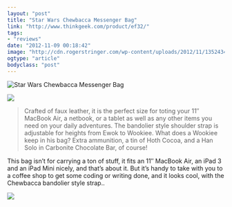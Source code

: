 ```yaml
---
layout: "post"
title: "Star Wars Chewbacca Messenger Bag"
link: "http://www.thinkgeek.com/product/ef32/"
tags: 
- "reviews"
date: "2012-11-09 00:18:42"
image: "http://cdn.rogerstringer.com/wp-content/uploads/2012/11/1352434896.jpg"
ogtype: "article"
bodyclass: "post"
---
```


![Star Wars Chewbacca Messenger Bag](http://cdn.rogerstringer.com/wp-content/uploads/2012/11/1352434896.jpg "Star Wars Chewbacca Messenger Bag")

![](http://cdn.rogerstringer.com/wp-content/uploads/2012/11/1352434896.jpg)

> Crafted of faux leather, it is the perfect size for toting your 11″ MacBook Air, a netbook, or a tablet as well as any other items you need on your daily adventures. The bandolier style shoulder strap is adjustable for heights from Ewok to Wookiee. What does a Wookiee keep in his bag? Extra ammunition, a tin of Hoth Cocoa, and a Han Solo in Carbonite Chocolate Bar, of course!

This bag isn’t for carrying a ton of stuff, it fits an 11″ MacBook Air, an iPad 3 and an iPad Mini nicely, and that’s about it. But it’s handy to take with you to a coffee shop to get some coding or writing done, and it looks cool, with the Chewbacca bandolier style strap..

![](http://cdn.rogerstringer.com/wp-content/uploads/2012/11/1352434917.jpg)